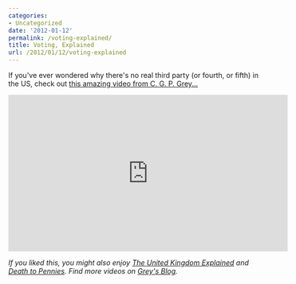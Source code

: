 ```yaml
---
categories:
- Uncategorized
date: '2012-01-12'
permalink: /voting-explained/
title: Voting, Explained
url: /2012/01/12/voting-explained
---
```


If you've ever wondered why there's no real third party (or fourth, or fifth) in the US, check out <a href="https://www.youtube.com/watch?v=s7tWHJfhiyo">this amazing video from C. G. P. Grey...</a>

<iframe class="alignc" width="560" height="315" src="https://www.youtube.com/embed/s7tWHJfhiyo?rel=0" frameborder="0" allowfullscreen></iframe>

<em>If you liked this, you might also enjoy <a href="https://gomakethings.com/the-united-kingdom-explained/">The United Kingdom Explained</a> and <a href="https://gomakethings.com/death-to-pennies/">Death to Pennies</a>. Find more videos on <a href="http://blog.cgpgrey.com/">Grey's Blog</a>.</em>